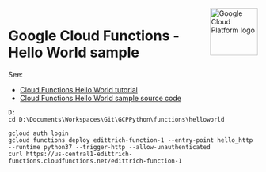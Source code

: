 <img src="https://avatars2.githubusercontent.com/u/2810941?v=3&s=96" alt="Google Cloud Platform logo" title="Google Cloud Platform" align="right" height="96" width="96"/>

# Google Cloud Functions - Hello World sample

See:

* [Cloud Functions Hello World tutorial][tutorial]
* [Cloud Functions Hello World sample source code][code]

[tutorial]: https://cloud.google.com/functions/docs/quickstart
[code]: main.py

    D:
    cd D:\Documents\Workspaces\Git\GCPPython\functions\helloworld
    
    gcloud auth login
    gcloud functions deploy edittrich-function-1 --entry-point hello_http --runtime python37 --trigger-http --allow-unauthenticated
    curl https://us-central1-edittrich-functions.cloudfunctions.net/edittrich-function-1
